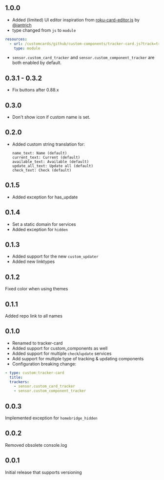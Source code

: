 ## 1.0.0

- Added (limited) UI editor inspiration from [roku-card-editor.js](https://github.com/custom-cards/roku-card/blob/master/roku-card-editor.js) by [@iantrich](https://github.com/iantrich)
- type changed from `js` to `module`

```yaml
resources:
  - url: /customcards/github/custom-components/tracker-card.js?track=true
    type: module
```

- `sensor.custom_card_tracker` and `sensor.custom_component_tracker` are both enabled by default.

## 0.3.1 - 0.3.2

- Fix buttons after 0.88.x

## 0.3.0

- Don't show icon if custom name is set.

## 0.2.0

- Added custom string translation for:
  ```
  name_text: Name (default)
  current_text: Current (default)
  available_text: Available (default)
  update_all_text: Update all (default)
  check_text: Check (default)
  ```

## 0.1.5

- Added exception for has_update

## 0.1.4

- Set a static domain for services
- Added exception for `hidden`

## 0.1.3

- Added support for the new `custom_updater`
- Added new linktypes

## 0.1.2

Fixed color when using themes

## 0.1.1

Added repo link to all names

## 0.1.0

- Renamed to tracker-card
- Added support for custom_components as well
- Added support for multiple `check`/`update` services
- Add support for multiple type of tracking & updating components
- Configuration breaking change:

```yaml
- type: custom:tracker-card
  title:
  trackers:
    - sensor.custom_card_tracker
    - sensor.custom_component_tracker
```

## 0.0.3

Implemented exception for `homebridge_hidden`

## 0.0.2

Removed obsolete console.log

## 0.0.1

Initial release that supports versioning
